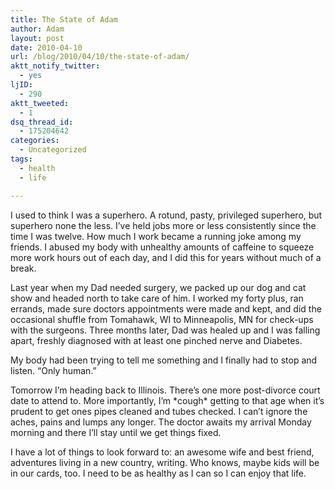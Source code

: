 ```yaml
---
title: The State of Adam
author: Adam
layout: post
date: 2010-04-10
url: /blog/2010/04/10/the-state-of-adam/
aktt_notify_twitter:
  - yes
ljID:
  - 290
aktt_tweeted:
  - 1
dsq_thread_id:
  - 175204642
categories:
  - Uncategorized
tags:
  - health
  - life

---
```

I used to think I was a superhero. A rotund, pasty, privileged superhero, but superhero none the less. I’ve held jobs more or less consistently since the time I was twelve. How much I work became a running joke among my friends. I abused my body with unhealthy amounts of caffeine to squeeze more work hours out of each day, and I did this for years without much of a break.

Last year when my Dad needed surgery, we packed up our dog and cat show and headed north to take care of him. I worked my forty plus, ran errands, made sure doctors appointments were made and kept, and did the occasional shuffle from Tomahawk, WI to Minneapolis, MN for check-ups with the surgeons. Three months later, Dad was healed up and I was falling apart, freshly diagnosed with at least one pinched nerve and Diabetes.

My body had been trying to tell me something and I finally had to stop and listen. “Only human.”

Tomorrow I’m heading back to Illinois. There’s one more post-divorce court date to attend to. More importantly, I’m \*cough\* getting to that age when it’s prudent to get ones pipes cleaned and tubes checked. I can’t ignore the aches, pains and lumps any longer. The doctor awaits my arrival Monday morning and there I’ll stay until we get things fixed.

I have a lot of things to look forward to: an awesome wife and best friend, adventures living in a new country, writing. Who knows, maybe kids will be in our cards, too. I need to be as healthy as I can so I can enjoy that life.
